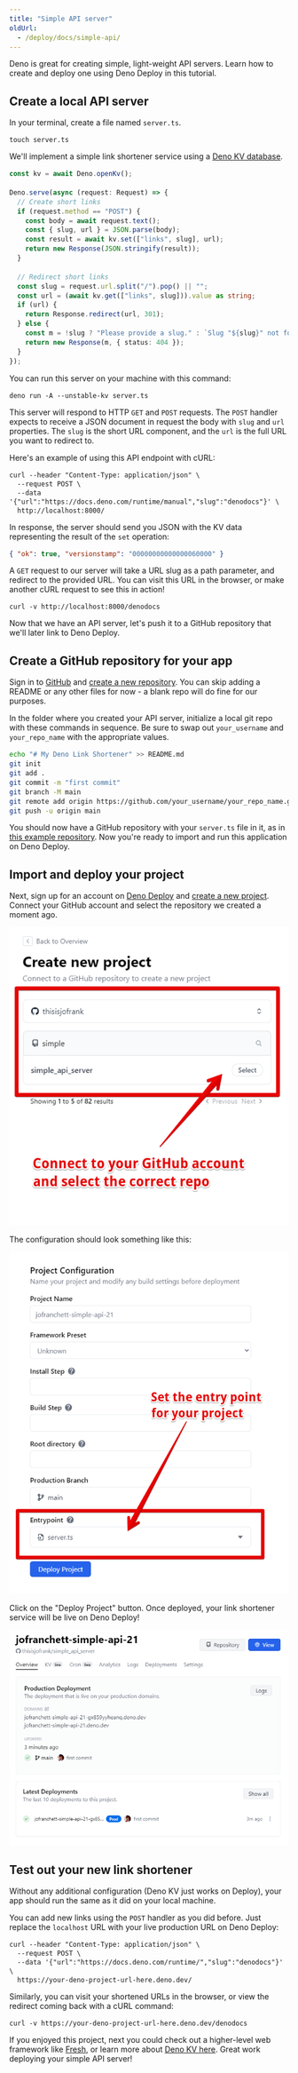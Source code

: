 ```yaml
---
title: "Simple API server"
oldUrl:
  - /deploy/docs/simple-api/
---
```


Deno is great for creating simple, light-weight API servers. Learn how to create
and deploy one using Deno Deploy in this tutorial.

## Create a local API server

In your terminal, create a file named `server.ts`.

```shell
touch server.ts
```

We'll implement a simple link shortener service using a
[Deno KV database](/deploy/kv/manual).

```ts title="server.ts"
const kv = await Deno.openKv();

Deno.serve(async (request: Request) => {
  // Create short links
  if (request.method == "POST") {
    const body = await request.text();
    const { slug, url } = JSON.parse(body);
    const result = await kv.set(["links", slug], url);
    return new Response(JSON.stringify(result));
  }

  // Redirect short links
  const slug = request.url.split("/").pop() || "";
  const url = (await kv.get(["links", slug])).value as string;
  if (url) {
    return Response.redirect(url, 301);
  } else {
    const m = !slug ? "Please provide a slug." : `Slug "${slug}" not found`;
    return new Response(m, { status: 404 });
  }
});
```

You can run this server on your machine with this command:

```shell
deno run -A --unstable-kv server.ts
```

This server will respond to HTTP `GET` and `POST` requests. The `POST` handler
expects to receive a JSON document in request the body with `slug` and `url`
properties. The `slug` is the short URL component, and the `url` is the full URL
you want to redirect to.

Here's an example of using this API endpoint with cURL:

```shell
curl --header "Content-Type: application/json" \
  --request POST \
  --data '{"url":"https://docs.deno.com/runtime/manual","slug":"denodocs"}' \
  http://localhost:8000/
```

In response, the server should send you JSON with the KV data representing the
result of the `set` operation:

```json
{ "ok": true, "versionstamp": "00000000000000060000" }
```

A `GET` request to our server will take a URL slug as a path parameter, and
redirect to the provided URL. You can visit this URL in the browser, or make
another cURL request to see this in action!

```shell
curl -v http://localhost:8000/denodocs
```

Now that we have an API server, let's push it to a GitHub repository that we'll
later link to Deno Deploy.

## Create a GitHub repository for your app

Sign in to [GitHub](https://github.com) and
[create a new repository](https://docs.github.com/en/get-started/quickstart/create-a-repo).
You can skip adding a README or any other files for now - a blank repo will do
fine for our purposes.

In the folder where you created your API server, initialize a local git repo
with these commands in sequence. Be sure to swap out `your_username` and
`your_repo_name` with the appropriate values.

```sh
echo "# My Deno Link Shortener" >> README.md
git init
git add .
git commit -m "first commit"
git branch -M main
git remote add origin https://github.com/your_username/your_repo_name.git
git push -u origin main
```

You should now have a GitHub repository with your `server.ts` file in it, as in
[this example repository](https://github.com/kwhinnery/simple_api_server). Now
you're ready to import and run this application on Deno Deploy.

## Import and deploy your project

Next, sign up for an account on [Deno Deploy](https://dash.deno.com) and
[create a new project](https://dash.deno.com/new_project). Connect your GitHub
account and select the repository we created a moment ago.

![Deno Deploy project selection](./images/simple_api_deploy.png)

The configuration should look something like this:

![Deno Deploy config](./images/simple_api_deploy_settings.png)

Click on the "Deploy Project" button. Once deployed, your link shortener service
will be live on Deno Deploy!

![Deno Deploy dashboard](./images/simple_api_dashboard.png)

## Test out your new link shortener

Without any additional configuration (Deno KV just works on Deploy), your app
should run the same as it did on your local machine.

You can add new links using the `POST` handler as you did before. Just replace
the `localhost` URL with your live production URL on Deno Deploy:

```shell
curl --header "Content-Type: application/json" \
  --request POST \
  --data '{"url":"https://docs.deno.com/runtime/","slug":"denodocs"}' \
  https://your-deno-project-url-here.deno.dev/
```

Similarly, you can visit your shortened URLs in the browser, or view the
redirect coming back with a cURL command:

```shell
curl -v https://your-deno-project-url-here.deno.dev/denodocs
```

If you enjoyed this project, next you could check out a higher-level web
framework like [Fresh](https://fresh.deno.dev), or learn more about
[Deno KV here](/deploy/kv/manual). Great work deploying your simple API server!
